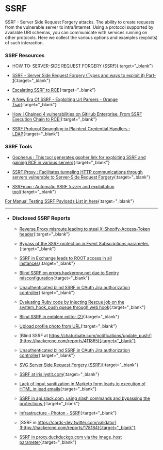 # SSRF

SSRF - Server Side Request Forgery attacks. The ability to create requests from the vulnerable server to intra/internet. Using a protocol supported by available URI schemas, you can communicate with services running on other protocols. Here we collect the various options and examples (exploits) of such interaction.

### SSRF Resources

* [HOW TO: SERVER-SIDE REQUEST FORGERY (SSRF)](https://www.hackerone.com/blog-How-To-Server-Side-Request-Forgery-SSRF){:target="_blank"}
		
* [SSRF - Server Side Request Forgery (Types and ways to exploit it) Part-1](https://medium.com/@madrobot/ssrf-server-side-request-forgery-types-and-ways-to-exploit-it-part-1-29d034c27978){:target="_blank"}
		
* [Escalating SSRF to RCE](https://generaleg0x01.com/2019/03/10/escalating-ssrf-to-rce/){:target="_blank"}
		
* [A New Era Of SSRF - Exploiting Url Parsers - Orange Tsai](https://www.youtube.com/watch?v=D1S-G8rJrEk){:target="_blank"}

* [How I Chained 4 vulnerabilities on GitHub Enterprise, From SSRF Execution Chain to RCE!](http://blog.orange.tw/2017/07/how-i-chained-4-vulnerabilities-on.html){:target="_blank"}

* [SSRF Protocol Smuggling in Plaintext Credential Handlers : LDAP](https://www.silentrobots.com/blog/2019/02/06/ssrf-protocol-smuggling-in-plaintext-credential-handlers-ldap/){:target="_blank"}

### SSRF Tools

* [Gopherus : This tool generates gopher link for exploiting SSRF and gaining RCE in various servers](https://github.com/tarunkant/Gopherus){:target="_blank"}

* [SSRF Proxy : Facilitates tunneling HTTP communications through servers vulnerable to Server-Side Request Forgery](https://github.com/bcoles/ssrf_proxy){:target="_blank"}

* [SSRFmap : Automatic SSRF fuzzer and exploitation tool](https://github.com/bcoles/ssrf_proxy){:target="_blank"}

[For Manual Testing SSRF Payloads List in here](https://github.com/swisskyrepo/PayloadsAllTheThings/tree/master/Server%20Side%20Request%20Forgery){:target="_blank"}

***

* ### Disclosed SSRF Reports
		
	* [Reverse Proxy misroute leading to steal X-Shopify-Access-Token header](https://hackerone.com/reports/429617){:target="_blank"}
		
	* [Bypass of the SSRF protection in Event Subscriptions parameter.](https://hackerone.com/reports/386292){:target="_blank"}
		
	* [SSRF in Exchange leads to ROOT access in all instances](https://hackerone.com/reports/341876){:target="_blank"}
		
	* [Blind SSRF on errors.hackerone.net due to Sentry misconfiguration](https://hackerone.com/reports/374737){:target="_blank"}
		
	* [Unauthenticated blind SSRF in OAuth Jira authorization controller](https://hackerone.com/reports/398799){:target="_blank"}
	
	* [Evaluating Ruby code by injecting Rescue job on the system_hook_push queue through web hook](https://hackerone.com/reports/299473){:target="_blank"}
		
	* [Blind SSRF in emblem editor (2)](https://hackerone.com/reports/265050){:target="_blank"}
		
	* [Upload profile photo from URL](https://hackerone.com/reports/713){:target="_blank"}
		
	* [Blind SSRF at https://chaturbate.com/notifications/update_push/](https://hackerone.com/reports/411865){:target="_blank"}
		
	* [Unauthenticated blind SSRF in OAuth Jira authorization controller](https://hackerone.com/reports/398799){:target="_blank"}
		
	* [SVG Server Side Request Forgery (SSRF)](https://hackerone.com/reports/223203){:target="_blank"}
	
	* [SSRF at iris.lystit.com](https://hackerone.com/reports/206894){:target="_blank"}
		
	* [Lack of input sanitization in Marketo form leads to execution of HTML in lead emails](https://hackerone.com/reports/220009){:target="_blank"}
		
	* [SSRF in api.slack.com, using slash commands and bypassing the protections.](https://hackerone.com/reports/381129){:target="_blank"}
		
	* [Infrastructure - Photon - SSRF](https://hackerone.com/reports/204513){:target="_blank"}
		
	* [SSRF in https://cards-dev.twitter.com/validator](https://hackerone.com/reports/178184){:target="_blank"}
		
	* [SSRF in proxy.duckduckgo.com via the image_host parameter](https://hackerone.com/reports/358119){:target="_blank"}

